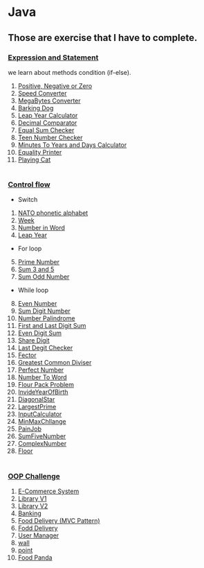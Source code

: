 # Java

## Those are exercise that I have to complete.

### [Expression and Statement](./Day-02-expression-statement/README.md)

we learn about methods condition (if-else).

1. [Positive, Negative or Zero](./Day-02-expression-statement/src/PositiveNegativeZero.java)
2. [Speed Converter](./Day-02-expression-statement/src/SpeedConverter.java)
3. [MegaBytes Converter](./Day-02-expression-statement/src/MegaBytesConverter.java)
4. [Barking Dog](./Day-02-expression-statement/src/BarkingDog.java)
5. [Leap Year Calculator](./Day-02-expression-statement/src/LeapYear.java)
6. [Decimal Comparator](./Day-02-expression-statement/src/DecimalComparator.java)
7. [Equal Sum Checker](./Day-02-expression-statement/src/EqualSumChecker.java)
8. [Teen Number Checker](./Day-02-expression-statement/src/TeenNumberChecker.java)
9. [Minutes To Years and Days Calculator](./Day-02-expression-statement/src/MinutesToYearsDaysCalculator.java)
10. [Equality Printer](./Day-02-expression-statement/src/IntEqualityPrinter.java)
11. [Playing Cat](./Day-02-expression-statement/src/PlayingCat.java)

#

### [Control flow](./Day-03-constrol-flow/README.md)

- Switch

1. [NATO phonetic alphabet](./Day-03-constrol-flow/src/challenge_switch_case/Main.java)
2. [Week](./Day-03-constrol-flow/src/challenge_switch_case/Week.java)
3. [Number in Word](./Day-03-constrol-flow/src/challenge_switch_case/printNumberInWord.java)
4. [Leap Year](./Day-03-constrol-flow/src/challenge_switch_case/NumberOfDayInMonthWithLeapYear.java)

- For loop

5. [Prime Number](./Day-03-constrol-flow/src/loop_challenge/PrimeNumber.java)
6. [Sum 3 and 5 ](./Day-03-constrol-flow/src/loop_challenge/Sum3And5.java)
7. [Sum Odd Number](./Day-03-constrol-flow/src/loop_challenge/SumODD.java)

- While loop

8. [Even Number](./Day-03-constrol-flow/src/while_loop_challenge/EvenNumber.java)
9. [Sum Digit Number](./Day-03-constrol-flow/src/while_loop_challenge/SumDigit.java)
10. [Number Palindrome](./Day-03-constrol-flow/src/loop_challenge/NumberPalindrome.java)
11. [First and Last Digit Sum](./Day-03-constrol-flow/src/loop_challenge/FirstAndLastDigitSum.java)
12. [Even Digit Sum](./Day-03-constrol-flow/src/loop_challenge/EvenDigitSum.java)
13. [Share Digit](./Day-03-constrol-flow/src/loop_challenge/SharedDigit.java)
14. [Last Degit Checker](./Day-03-constrol-flow/src/loop_challenge/LastDigitChecker.java)
15. [Fector](./Day-03-constrol-flow/src/loop_challenge/FactorPrinter.java)
16. [Greatest Common Diviser](./Day-03-constrol-flow/src/loop_challenge/GreatestCommonDivisor.java)
17. [Perfect Number](./Day-03-constrol-flow/src/loop_challenge/PerfectNumber.java)
18. [Number To Word](./Day-03-constrol-flow/src/loop_challenge/NumberToWords.java)
19. [Flour Pack Problem](./Day-03-constrol-flow/src/loop_challenge/FlourPacker.java)
20. [InvideYearOfBirth](./Day-03-constrol-flow/src/loop_challenge/InvideYearOfBirth.java)
21. [DiagonalStar](./Day-03-constrol-flow/src/loop_challenge/DiagonalStar.java)
22. [LargestPrime](./Day-03-constrol-flow/src/loop_challenge/LargestPrime.java)
23. [InputCalculator](./Day-03-constrol-flow/src/loop_challenge/InputCalculator.java)
24. [MinMaxChllange](./Day-03-constrol-flow/src/loop_challenge/MinMaxChallege.java)
25. [PainJob](./Day-03-constrol-flow/src/loop_challenge/PaintJob.java)
26. [SumFiveNumber](./Day-03-constrol-flow/src/loop_challenge/SumFiveNumber.java)
27. [ComplexNumber](./Day-12-OOP/src/oop_challenge/complexNumber/Main.java)
28. [Floor](./Day-12-OOP/src/oop_challenge/floor/Main.java)

#

### [OOP Challenge](./Day-02-expression-statement/README.md)

1. [E-Commerce System](./Day-12-OOP/src/ecommerce_system/Main.java)
2. [Library V1](./Day-12-OOP/src/library/Main.java)
3. [Library V2](./Day-12-OOP/src/libraries/Main.java)
4. [Banking](./Day-13-polymorphism/src/banking/Main.java)
5. [Food Delivery (MVC Pattern)](./Day-12-OOP/src/food_delivery_app/Main.java)
6. [Fodd Delivery](./Day-12-OOP/src/food_delivery/Main.java)
7. [User Manager](./Day-12-OOP/src/user_manager/Main.java)
8. [wall](./Day-12-OOP/src/oop_challenge/wall/Main.java)
9. [point](./Day-12-OOP/src/oop_challenge/point/Main.java)
10. [Food Panda](./Day-18-Food-Panda/src/com/foodpanda/FoodPandaApp.java)